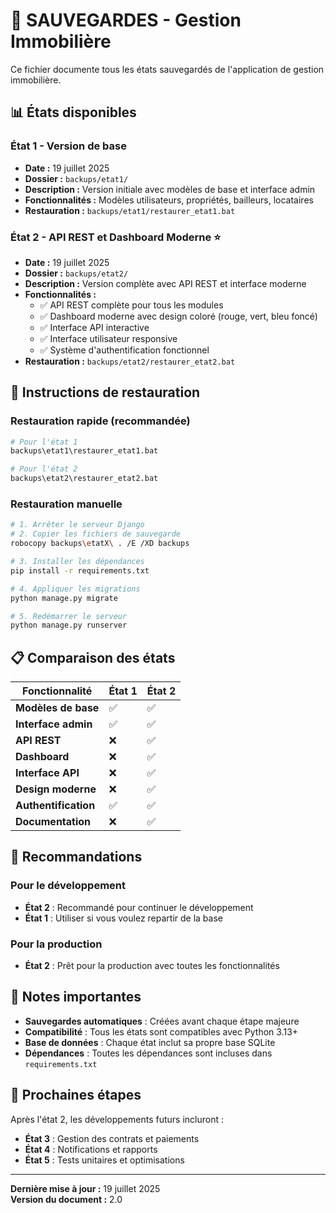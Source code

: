 # 📁 SAUVEGARDES - Gestion Immobilière

Ce fichier documente tous les états sauvegardés de l'application de gestion immobilière.

## 📊 **États disponibles**

### **État 1** - Version de base
- **Date :** 19 juillet 2025
- **Dossier :** `backups/etat1/`
- **Description :** Version initiale avec modèles de base et interface admin
- **Fonctionnalités :** Modèles utilisateurs, propriétés, bailleurs, locataires
- **Restauration :** `backups/etat1/restaurer_etat1.bat`

### **État 2** - API REST et Dashboard Moderne ⭐
- **Date :** 19 juillet 2025
- **Dossier :** `backups/etat2/`
- **Description :** Version complète avec API REST et interface moderne
- **Fonctionnalités :** 
  - ✅ API REST complète pour tous les modules
  - ✅ Dashboard moderne avec design coloré (rouge, vert, bleu foncé)
  - ✅ Interface API interactive
  - ✅ Interface utilisateur responsive
  - ✅ Système d'authentification fonctionnel
- **Restauration :** `backups/etat2/restaurer_etat2.bat`

## 🔄 **Instructions de restauration**

### **Restauration rapide (recommandée)**
```bash
# Pour l'état 1
backups\etat1\restaurer_etat1.bat

# Pour l'état 2
backups\etat2\restaurer_etat2.bat
```

### **Restauration manuelle**
```bash
# 1. Arrêter le serveur Django
# 2. Copier les fichiers de sauvegarde
robocopy backups\etatX\ . /E /XD backups

# 3. Installer les dépendances
pip install -r requirements.txt

# 4. Appliquer les migrations
python manage.py migrate

# 5. Redémarrer le serveur
python manage.py runserver
```

## 📋 **Comparaison des états**

| Fonctionnalité | État 1 | État 2 |
|---|---|---|
| **Modèles de base** | ✅ | ✅ |
| **Interface admin** | ✅ | ✅ |
| **API REST** | ❌ | ✅ |
| **Dashboard** | ❌ | ✅ |
| **Interface API** | ❌ | ✅ |
| **Design moderne** | ❌ | ✅ |
| **Authentification** | ✅ | ✅ |
| **Documentation** | ❌ | ✅ |

## 🎯 **Recommandations**

### **Pour le développement**
- **État 2** : Recommandé pour continuer le développement
- **État 1** : Utiliser si vous voulez repartir de la base

### **Pour la production**
- **État 2** : Prêt pour la production avec toutes les fonctionnalités

## 📝 **Notes importantes**

- **Sauvegardes automatiques** : Créées avant chaque étape majeure
- **Compatibilité** : Tous les états sont compatibles avec Python 3.13+
- **Base de données** : Chaque état inclut sa propre base SQLite
- **Dépendances** : Toutes les dépendances sont incluses dans `requirements.txt`

## 🚀 **Prochaines étapes**

Après l'état 2, les développements futurs incluront :
- **État 3** : Gestion des contrats et paiements
- **État 4** : Notifications et rapports
- **État 5** : Tests unitaires et optimisations

---

**Dernière mise à jour :** 19 juillet 2025  
**Version du document :** 2.0 